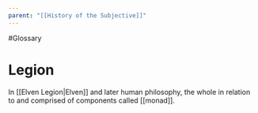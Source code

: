 ```yaml
---
parent: "[[History of the Subjective]]"
---
```

#Glossary 
# Legion

In [[Elven Legion|Elven]] and later human philosophy, the whole in relation to and comprised of components called [[monad]].